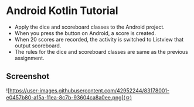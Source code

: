 # Android Kotlin Tutorial

- Apply the dice and scoreboard classes to the Android project.  
- When you press the button on Android, a score is created.  
- When 20 scores are recorded, the activity is switched to Listview that output scoreboard.  
- The rules for the dice and scoreboard classes are same as the previous assignment.

## Screenshot
![https://user-images.githubusercontent.com/42952244/83178001-e0457b80-a15a-11ea-8c7b-93604ca8a0ee.png](ㅇ)
![]()
![]()
